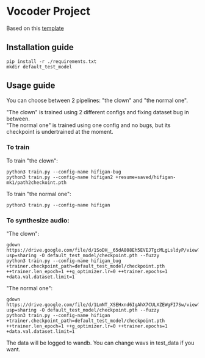 # Vocoder Project

Based on this [template](https://github.com/WrathOfGrapes/asr_project_template)

## Installation guide

```
pip install -r ./requirements.txt
mkdir default_test_model
```

## Usage guide

You can choose between 2 pipelines: "the clown" and "the normal one".

"The clown" is trained using 2 different configs and fixing dataset bug in between.  
"The normal one" is trained using one config and no bugs, but its checkpoint is undertrained at the moment.

### To train

To train "the clown":
```shell
python3 train.py --config-name hifigan-bug
python3 train.py --config-name hifigan2 +resume=saved/hifigan-mk1/path2checkoint.pth
```

To train "the normal one":
```shell
python3 train.py --config-name hifigan
```

### To synthesize audio:

"The clown": 

```shell
gdown https://drive.google.com/file/d/1SoDH__65dA808Eh5EVEJTgcMLgLsldyP/view?usp=sharing -O default_test_model/checkpoint.pth --fuzzy
python3 train.py --config-name hifigan_bug +trainer.checkpoint_path=default_test_model/checkpoint.pth ++trainer.len_epoch=1 ++g_optimizer.lr=0 ++trainer.epochs=1 +data.val.dataset.limit=1
```

"The normal one":

```shell
gdown https://drive.google.com/file/d/1LmNT_XSEHxnd6IgAhX7CULXZEWgFI7Sw/view?usp=sharing -O default_test_model/checkpoint.pth --fuzzy
python3 train.py --config-name hifigan +trainer.checkpoint_path=default_test_model/checkpoint.pth ++trainer.len_epoch=1 ++g_optimizer.lr=0 ++trainer.epochs=1 +data.val.dataset.limit=1
```

The data will be logged to wandb. You can change wavs in test_data if you want.
